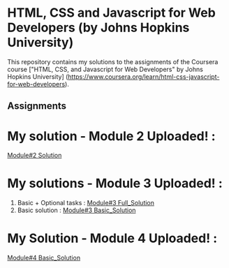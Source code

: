# HTML, CSS and Javascript for Web Developers (by Johns Hopkins University)

This repository contains my solutions to the assignments of the Coursera course
["HTML, CSS, and Javascript for Web Developers" by Johns Hopkins University]
(https://www.coursera.org/learn/html-css-javascript-for-web-developers).

## Assignments
# My solution - Module 2 Uploaded! :
[Module#2 Solution](https://manarhamad.github.io/coursera-test/Module2solution/Index.html)
# My solutions - Module 3 Uploaded! :
1. Basic + Optional tasks :
[Module#3 Full_Solution](https://manarhamad.github.io/coursera-test/Module3solution/Index.html)
2. Basic solution :
[Module#3 Basic_Solution](https://manarhamad.github.io/coursera-test/Module3solution/Index_basic.html)
# My Solution - Module 4 Uploaded! :
[Module#4 Basic_Solution](https://manarhamad.github.io/coursera-test/Module4Solution/Index.html)

